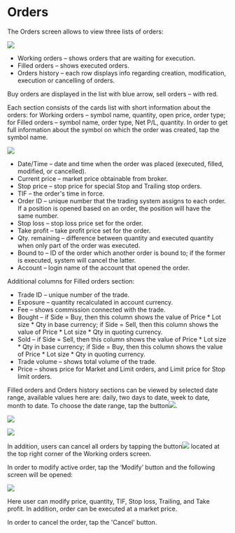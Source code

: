 # Orders

The Orders screen allows to view three lists of orders:

![](../../../.gitbook/assets/1%20%2863%29.png)

* Working orders – shows orders that are waiting for execution.
* Filled orders – shows executed orders.
* Orders history – each row displays info regarding creation, modification, execution or cancelling of orders.

Buy orders are displayed in the list with blue arrow, sell orders – with red.

Each section consists of the cards list with short information about the orders: for Working orders – symbol name, quantity, open price, order type; for Filled orders – symbol name, order type, Net P/L, quantity. In order to get full information about the symbol on which the order was created, tap the symbol name.

![](../../../.gitbook/assets/android-orders.png)

* Date/Time – date and time when the order was placed \(executed, filled, modified, or cancelled\).
* Current price – market price obtainable from broker.
* Stop price – stop price for special Stop and Trailing stop orders.
* TIF – the order's time in force.
* Order ID – unique number that the trading system assigns to each order. If a position is opened based on an order, the position will have the same number.
* Stop loss – stop loss price set for the order.
* Take profit – take profit price set for the order.
* Qty. remaining – difference between quantity and executed quantity when only part of the order was executed.
* Bound to – ID of the order which another order is bound to; if the former is executed, system will cancel the latter.
* Account – login name of the account that opened the order.

Additional columns for Filled orders section:

* Trade ID – unique number of the trade.
* Exposure – quantity recalculated in account currency.
* Fee – shows commission connected with the trade.
* Bought – if Side = Buy, then this column shows the value of Price \* Lot size \* Qty in base currency; if Side = Sell, then this column shows the value of Price \* Lot size \* Qty in quoting currency.
* Sold – if Side = Sell, then this column shows the value of Price \* Lot size \* Qty in base currency; if Side = Buy, then this column shows the value of Price \* Lot size \* Qty in quoting currency.
* Trade volume – shows total volume of the trade.
* Price – shows price for Market and Limit orders, and Limit price for Stop limit orders. 

Filled orders and Orders history sections can be viewed by selected date range, available values here are: daily, two days to date, week to date, month to date. To choose the date range, tap the button![](../../../.gitbook/assets/calendar.jpg).

![](../../../.gitbook/assets/4%20%2810%29.png)

![](../../../.gitbook/assets/5%20%2812%29.png)

In addition, users can cancel all orders by tapping the button![](../../../.gitbook/assets/delete%20%282%29.jpg)located at the top right corner of the Working orders screen.

In order to modify active order, tap the ‘Modify’ button and the following screen will be opened:

![](../../../.gitbook/assets/7%20%2813%29.png)

Here user can modify price, quantity, TIF, Stop loss, Trailing, and Take profit. In addition, order can be executed at a market price.

In order to cancel the order, tap the 'Cancel' button.


